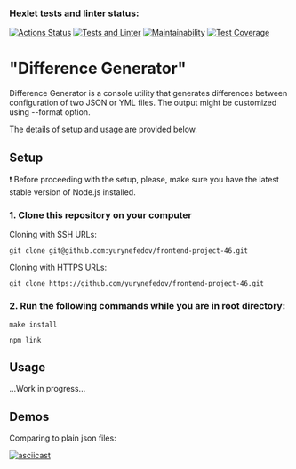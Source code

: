 ### Hexlet tests and linter status:
[![Actions Status](https://github.com/yurynefedov/frontend-project-46/workflows/hexlet-check/badge.svg)](https://github.com/yurynefedov/frontend-project-46/actions)
[![Tests and Linter](https://github.com/github/docs/actions/workflows/nodejs.yml/badge.svg)](https://github.com/yurynefedov/frontend-project-46/actions)
[![Maintainability](https://api.codeclimate.com/v1/badges/4b7cddd0c9831da76551/maintainability)](https://codeclimate.com/github/yurynefedov/frontend-project-46/maintainability)
[![Test Coverage](https://api.codeclimate.com/v1/badges/4b7cddd0c9831da76551/test_coverage)](https://codeclimate.com/github/yurynefedov/frontend-project-46/test_coverage)

# "Difference Generator"
Difference Generator is a console utility that generates differences between configuration of two JSON or YML files. The output might be customized using --format option.

The details of setup and usage are provided below.

## Setup

:exclamation: Before proceeding with the setup, please, make sure you have the latest stable version of Node.js installed.

### 1. Clone this repository on your computer

Cloning with SSH URLs:
```
git clone git@github.com:yurynefedov/frontend-project-46.git 
```
Cloning with HTTPS URLs:
```
git clone https://github.com/yurynefedov/frontend-project-46.git 
```

### 2. Run the following commands while you are in root directory:

```
make install 
```
```
npm link 
```

## Usage

...Work in progress...

## Demos

Comparing to plain json files:

[![asciicast](https://asciinema.org/a/541298.svg)](https://asciinema.org/a/541298)